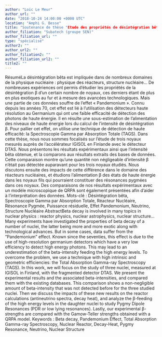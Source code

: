 ```yaml
---
author: "Loïc Le Meur"
author_url: ""
date: "2018-10-24 14:00:00 +0000 UTC"
location: "Amphi G. Besse"
title: "Soutenance de thèse "Etude des propriétés de désintégration bêta de noyaux exotiques d'intérêts pour la physique des réacteurs, la structure nucléaire, et l’astrophysique nucléaire, à l’aide de la technique de Spectroscopie Gamma par Absorption Totale (TAGS)""
author_filiation: "Subatech (groupe SEN)"
author_filiation_url: ""
type: "spécialisé"
author2: ""
author_url2: ""
author_filiation2: ""
author_filiation_url2: ""
title2: ""
---
```

RésuméLa désintégration bêta est impliquée dans de nombreux domaines de la physique nucléaire : physique des réacteurs, structure nucléaire... De nombreuses expériences ont permis d’étudier les propriétés de la désintégration β d’un certain nombre de noyaux, ces derniers étant de plus en plus exotiques au fur et à mesure des avancées technologiques. Mais une partie de ces données souffre de l’effet « Pandemonium ». Connu depuis les années 70, cet effet est lié à l’utilisation des détecteurs haute résolution au Germanium qui ont une faible efficacité de détection des photons de haute énergie. Il en résulte une sous-estimation de l’alimentation des niveaux de haute énergie lors du calcul de l’intensité de désintégration β. Pour pallier cet effet, on utilise une technique de détection de haute efficacité: la Spectroscopie Gamma par Absorption Totale (TAGS). Dans cette thèse, nous nous sommes focalisés sur l’étude de trois noyaux mesurés auprès de l’accélérateur IGISOL en Finlande avec le détecteur DTAS. Nous présentons les résultats expérimentaux ainsi que l’intensité bêta obtenue, et la comparons aux résultats extraits des bases de données. Cette comparaison montre qu’une quantité non négligeable d’intensité β n’était pas détectée auparavant pour les trois noyaux étudiés. Nous discutons ensuite des impacts de cette différence dans le domaine des réacteurs nucléaires, et étudions l’alimentation β des états de haute énergie dans les noyaux fils qui pourraient constituer des résonances pygmées dans ces noyaux. Des comparaisons de nos résultats expérimentaux avec un modèle microscopique de QRPA sont également présentées afin d’aider à l’interprétation des données.  Mots-clé : Désintégration bêta, Spectroscopie Gamma par Absorption Totale, Réacteur Nucléaire, Résonance Pygmée, Puissance résiduelle, Effet Pandemonium, Neutrino, Structure Nucléaire    AbstractBeta decay is involved in many topics in nuclear physics : reactor physics, nuclear astrophysics, nuclear structure... Many experiments have investigated the properties of beta decay of a number of nuclei, the latter being more and more exotic along with technological advances. But in some cases, data suffer from the “Pandemonium” effect. Known since the seventies, this effect is due to the use of high-resolution germanium detectors which have a very low efficiency to detect high energy photons. This may lead to an underestimation of the beta-intensity feeding the high energy levels. To overcome the problem, we use a technique with high intrinsic and geometric efficiencies: the Total Absorption Gamma-ray Spectroscopy (TAGS). In this work, we will focus on the study of three nuclei, measured at IGISOL in Finland, with the fragmented detector DTAS. We present the experimental results and the associated beta-intensities, and compared them with the existing databases. This comparison shows a non-negligible amount of beta-intensity that was not detected before for the three studied nuclei. Then we discuss the impacts of these new results on the reactor calculations (antineutrino spectra, decay heat), and analyze the β-feeding of the high energy levels in the daughter nuclei to study Pygmy Dipole Resonances (PDR or low lying resonances). Lastly, our experimental β-strengths are compared with the Gamow-Teller strengths obtained with a QRPA model.  Keywords : Beta decay, Pandemonium Effect, Total Absorption Gamma-ray Spectroscopy, Nuclear Reactor, Decay-Heat, Pygmy Resonance, Neutrino, Nuclear Structure 
 


